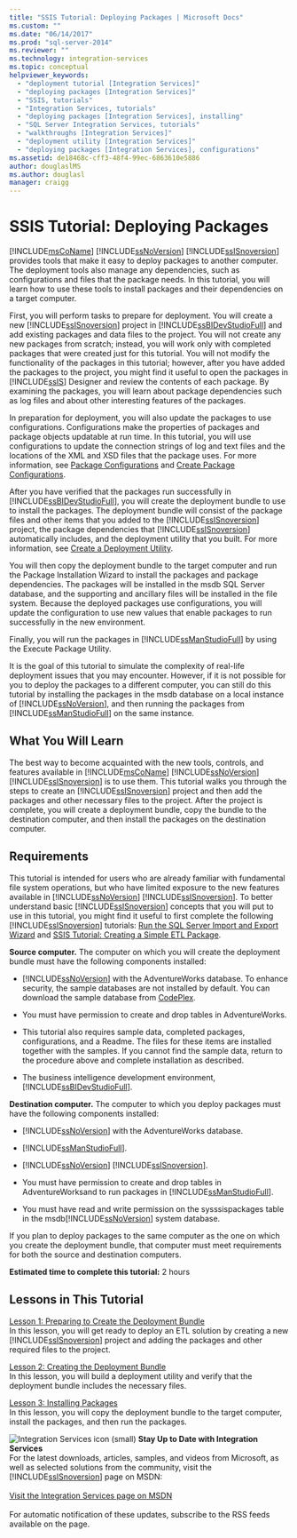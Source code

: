 ```yaml
---
title: "SSIS Tutorial: Deploying Packages | Microsoft Docs"
ms.custom: ""
ms.date: "06/14/2017"
ms.prod: "sql-server-2014"
ms.reviewer: ""
ms.technology: integration-services
ms.topic: conceptual
helpviewer_keywords: 
  - "deployment tutorial [Integration Services]"
  - "deploying packages [Integration Services]"
  - "SSIS, tutorials"
  - "Integration Services, tutorials"
  - "deploying packages [Integration Services], installing"
  - "SQL Server Integration Services, tutorials"
  - "walkthroughs [Integration Services]"
  - "deployment utility [Integration Services]"
  - "deploying packages [Integration Services], configurations"
ms.assetid: de18468c-cff3-48f4-99ec-6863610e5886
author: douglaslMS
ms.author: douglasl
manager: craigg
---
```

# SSIS Tutorial: Deploying Packages
  [!INCLUDE[msCoName](../includes/msconame-md.md)] [!INCLUDE[ssNoVersion](../includes/ssnoversion-md.md)] [!INCLUDE[ssISnoversion](../includes/ssisnoversion-md.md)] provides tools that make it easy to deploy packages to another computer. The deployment tools also manage any dependencies, such as configurations and files that the package needs. In this tutorial, you will learn how to use these tools to install packages and their dependencies on a target computer.  
  
 First, you will perform tasks to prepare for deployment. You will create a new [!INCLUDE[ssISnoversion](../includes/ssisnoversion-md.md)] project in [!INCLUDE[ssBIDevStudioFull](../includes/ssbidevstudiofull-md.md)] and add existing packages and data files to the project. You will not create any new packages from scratch; instead, you will work only with completed packages that were created just for this tutorial. You will not modify the functionality of the packages in this tutorial; however, after you have added the packages to the project, you might find it useful to open the packages in [!INCLUDE[ssIS](../includes/ssis-md.md)] Designer and review the contents of each package. By examining the packages, you will learn about package dependencies such as log files and about other interesting features of the packages.  
  
 In preparation for deployment, you will also update the packages to use configurations. Configurations make the properties of packages and package objects updatable at run time. In this tutorial, you will use configurations to update the connection strings of log and text files and the locations of the XML and XSD files that the package uses. For more information, see [Package Configurations](../../2014/integration-services/package-configurations.md) and [Create Package Configurations](../../2014/integration-services/create-package-configurations.md).  
  
 After you have verified that the packages run successfully in [!INCLUDE[ssBIDevStudioFull](../includes/ssbidevstudiofull-md.md)], you will create the deployment bundle to use to install the packages. The deployment bundle will consist of the package files and other items that you added to the [!INCLUDE[ssISnoversion](../includes/ssisnoversion-md.md)] project, the package dependencies that [!INCLUDE[ssISnoversion](../includes/ssisnoversion-md.md)] automatically includes, and the deployment utility that you built. For more information, see [Create a Deployment Utility](../../2014/integration-services/create-a-deployment-utility.md).  
  
 You will then copy the deployment bundle to the target computer and run the Package Installation Wizard to install the packages and package dependencies. The packages will be installed in the msdb SQL Server database, and the supporting and ancillary files will be installed in the file system. Because the deployed packages use configurations, you will update the configuration to use new values that enable packages to run successfully in the new environment.  
  
 Finally, you will run the packages in [!INCLUDE[ssManStudioFull](../includes/ssmanstudiofull-md.md)] by using the Execute Package Utility.  
  
 It is the goal of this tutorial to simulate the complexity of real-life deployment issues that you may encounter. However, if it is not possible for you to deploy the packages to a different computer, you can still do this tutorial by installing the packages in the msdb database on a local instance of [!INCLUDE[ssNoVersion](../includes/ssnoversion-md.md)], and then running the packages from [!INCLUDE[ssManStudioFull](../includes/ssmanstudiofull-md.md)] on the same instance.  
  
## What You Will Learn  
 The best way to become acquainted with the new tools, controls, and features available in [!INCLUDE[msCoName](../includes/msconame-md.md)] [!INCLUDE[ssNoVersion](../includes/ssnoversion-md.md)] [!INCLUDE[ssISnoversion](../includes/ssisnoversion-md.md)] is to use them. This tutorial walks you through the steps to create an [!INCLUDE[ssISnoversion](../includes/ssisnoversion-md.md)] project and then add the packages and other necessary files to the project. After the project is complete, you will create a deployment bundle, copy the bundle to the destination computer, and then install the packages on the destination computer.  
  
## Requirements  
 This tutorial is intended for users who are already familiar with fundamental file system operations, but who have limited exposure to the new features available in [!INCLUDE[ssNoVersion](../includes/ssnoversion-md.md)] [!INCLUDE[ssISnoversion](../includes/ssisnoversion-md.md)]. To better understand basic [!INCLUDE[ssISnoversion](../includes/ssisnoversion-md.md)] concepts that you will put to use in this tutorial, you might find it useful to first complete the following [!INCLUDE[ssISnoversion](../includes/ssisnoversion-md.md)] tutorials: [Run the SQL Server Import and Export Wizard](import-export-data/start-the-sql-server-import-and-export-wizard.md) and [SSIS Tutorial: Creating a Simple ETL Package](../integration-services/ssis-how-to-create-an-etl-package.md).  
  
 **Source computer.** The computer on which you will create the deployment bundle must have the following components installed:  
  
-   [!INCLUDE[ssNoVersion](../includes/ssnoversion-md.md)] with the AdventureWorks database. To enhance security, the sample databases are not installed by default. You can download the sample database from [CodePlex](http://msftdbprodsamples.codeplex.com/releases/view/125550).  
  
-   You must have permission to create and drop tables in AdventureWorks.  
  
-   This tutorial also requires sample data, completed packages, configurations, and a Readme. The files for these items are installed together with the samples. If you cannot find the sample data, return to the procedure above and complete installation as described.  
  
-   The business intelligence development environment, [!INCLUDE[ssBIDevStudioFull](../includes/ssbidevstudiofull-md.md)].  
  
 **Destination computer.** The computer to which you deploy packages must have the following components installed:  
  
-   [!INCLUDE[ssNoVersion](../includes/ssnoversion-md.md)] with the AdventureWorks database.  
  
-   [!INCLUDE[ssManStudioFull](../includes/ssmanstudiofull-md.md)].  
  
-   [!INCLUDE[ssNoVersion](../includes/ssnoversion-md.md)] [!INCLUDE[ssISnoversion](../includes/ssisnoversion-md.md)].  
  
-   You must have permission to create and drop tables in AdventureWorksand to run packages in [!INCLUDE[ssManStudioFull](../includes/ssmanstudiofull-md.md)].  
  
-   You must have read and write permission on the sysssispackages table in the msdb[!INCLUDE[ssNoVersion](../includes/ssnoversion-md.md)] system database.  
  
 If you plan to deploy packages to the same computer as the one on which you create the deployment bundle, that computer must meet requirements for both the source and destination computers.  
  
 **Estimated time to complete this tutorial:** 2 hours  
  
## Lessons in This Tutorial  
 [Lesson 1: Preparing to Create the Deployment Bundle](../integration-services/lesson-1-preparing-to-create-the-deployment-bundle.md)  
 In this lesson, you will get ready to deploy an ETL solution by creating a new [!INCLUDE[ssISnoversion](../includes/ssisnoversion-md.md)] project and adding the packages and other required files to the project.  
  
 [Lesson 2: Creating the Deployment Bundle](../integration-services/lesson-2-create-the-deployment-bundle-in-ssis.md)  
 In this lesson, you will build a deployment utility and verify that the deployment bundle includes the necessary files.  
  
 [Lesson 3: Installing Packages](../integration-services/lesson-3-install-ssis-package.md)  
 In this lesson, you will copy the deployment bundle to the target computer, install the packages, and then run the packages.  
  
![Integration Services icon (small)](media/dts-16.gif "Integration Services icon (small)")  **Stay Up to Date with Integration Services**<br /> For the latest downloads, articles, samples, and videos from Microsoft, as well as selected solutions from the community, visit the [!INCLUDE[ssISnoversion](../includes/ssisnoversion-md.md)] page on MSDN:<br /><br /> [Visit the Integration Services page on MSDN](https://go.microsoft.com/fwlink/?LinkId=136655)<br /><br /> For automatic notification of these updates, subscribe to the RSS feeds available on the page.  
  
  
